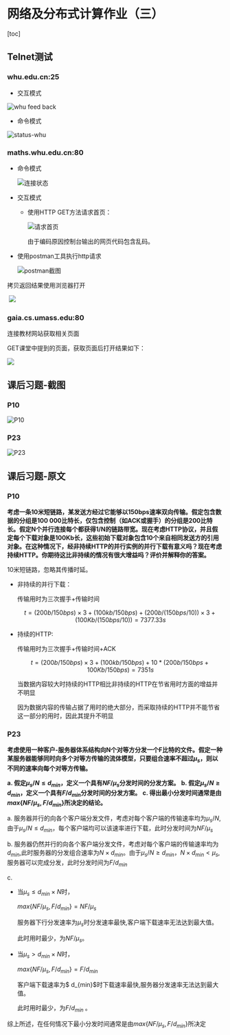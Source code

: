 # 网络及分布式计算作业（三）

[toc]

## Telnet测试

### whu.edu.cn:25

+ 交互模式

![whu feed back](img/whufeedback.jpg)

+ 命令模式

![status-whu](img/status-whu.jpg)





### maths.whu.edu.cn:80

+ 命令模式

  ![连接状态](img/status-maths.jpg)

+ 交互模式 

  + 使用HTTP GET方法请求首页：

    ![请求首页](img/maths.jpg)

    由于编码原因控制台输出的网页代码包含乱码。

+ 使用postman工具执行http请求

  ![postman截图](img/postman.jpg)

拷贝返回结果使用浏览器打开

​	![](img/mathpage.jpg)



### gaia.cs.umass.edu:80

连接教材网站获取相关页面

GET课堂中提到的页面，获取页面后打开结果如下：

![](img/textbookpage.jpg)

## 课后习题-截图

### P10

![P10](img/P10.jpg)

### P23

![P23](img/P23.jpg)



## 课后习题-原文

### P10

**考虑一条10米短链路，某发送方经过它能够以150bps速率双向传输。假定包含数据的分组是100 000比特长，仅包含控制（如ACK或握手）的分组是200比特长。假定N个并行连接每个都获得1/N的链路带宽。现在考虑HTTP协议，并且假定每个下载对象是100Kb长，这些初始下载对象包含10个来自相同发送方的引用对象。在这种情况下，经非持续HTTP的并行实例的并行下载有意义吗？现在考虑持续HTTP。你期待这比非持续的情况有很大增益吗？评价并解释你的答案。**

10米短链路，忽略其传播时延。

+ 非持续的并行下载：

  传输用时为三次握手+传输时间

  $$t=(200b/150bps)\times3 + (100kb/150bps)+(200b / (150bps / 10)) \times3 + (100Kb / (150bps / 10))=7377.33s$$

+ 持续的HTTP:

  传输用时为三次握手+传输时间+ACK

  $$t=(200b/150bps)\times3 + (100kb/150bps)+10*(200b / 150bps+100Kb/150bps)=7351s$$

  

  当数据内容较大时持续的HTTP相比非持续的HTTP在节省用时方面的增益并不明显

  因为数据内容的传输占据了用时的绝大部分，而采取持续的HTTP并不能节省这一部分的用时，因此其提升不明显

### P23

**考虑使用一种客户-服务器体系结构向N个对等方分发一个F比特的文件。假定一种某服务器能够同时向多个对等方传输的流体模型，只要组合速率不超过$\mu_s$，则以不同的速率向每个对等方传输。** 

**a.	假定$\mu_s/N\le d_{min}$，定义一个具有$NF/\mu_s$分发时间的分发方案。**
**b.	假定$\mu_s/N\ge d_{min}$，定义一个具有$F/d_{min}$分发时间的分发方案。**
**c.	得出最小分发时间通常是由$max\{ NF/\mu_s, F/d_{min}\}$所决定的结论。**

a. 服务器并行的向各个客户端分发文件，考虑对每个客户端的传输速率均为$\mu_s/N$,由于$\mu_s/N\le d_{min}$，每个客户端均可以该速率进行下载，此时分发时间为$NF/\mu_s$

b. 服务器仍然并行的向各个客户端分发文件，考虑对每个客户端的传输速率均为$d_{min}$,此时服务器的分发组合速率为$N\times d_{min}$。由于$\mu_s/N\ge d_{min}$，$N\times d_{min}< \mu_s$,服务器可以完成分发，此时分发时间为$F/d_{min}$

c. 

+ 当$\mu_s\le d_{min}\times N$时，

  $max\{ NF/\mu_s, F/d_{min}\}=NF/\mu_s$

  服务器下行分发速率为$\mu_s$时分发速率最快,客户端下载速率无法达到最大值。

  此时用时最少，为$NF/\mu_s$。

+ 当$\mu_s > d_{min}\times N$时，

  $max\{ NF/\mu_s, F/d_{min}\}=F/d_{min}$

  客户端下载速率为$ d_{min}$时下载速率最快,服务器分发速率无法达到最大值。

  此时用时最少，为$F/d_{min}$ 。

综上所述，在任何情况下最小分发时间通常是由$max\{ NF/\mu_s, F/d_{min}\}$所决定